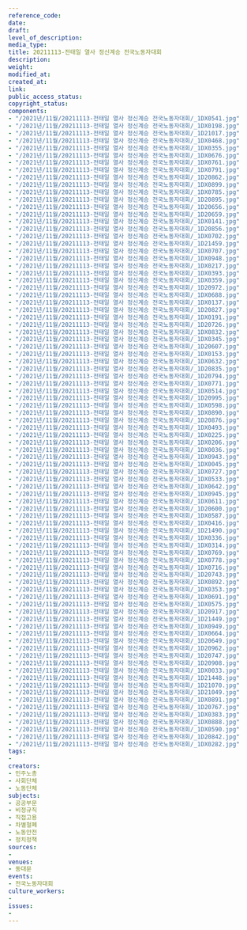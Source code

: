 ```yaml
---
reference_code: 
date: 
draft: 
level_of_description: 
media_type: 
title: 20211113-전태일 열사 정신계승 전국노동자대회
description: 
weight: 
modified_at: 
created_at: 
link: 
public_access_status: 
copyright_status: 
components:
- "/2021년/11월/20211113-전태일 열사 정신계승 전국노동자대회/_1DX0541.jpg"
- "/2021년/11월/20211113-전태일 열사 정신계승 전국노동자대회/_1DX0198.jpg"
- "/2021년/11월/20211113-전태일 열사 정신계승 전국노동자대회/_1D21017.jpg"
- "/2021년/11월/20211113-전태일 열사 정신계승 전국노동자대회/_1DX0468.jpg"
- "/2021년/11월/20211113-전태일 열사 정신계승 전국노동자대회/_1DX0355.jpg"
- "/2021년/11월/20211113-전태일 열사 정신계승 전국노동자대회/_1DX0676.jpg"
- "/2021년/11월/20211113-전태일 열사 정신계승 전국노동자대회/_1DX0761.jpg"
- "/2021년/11월/20211113-전태일 열사 정신계승 전국노동자대회/_1DX0791.jpg"
- "/2021년/11월/20211113-전태일 열사 정신계승 전국노동자대회/_1D20862.jpg"
- "/2021년/11월/20211113-전태일 열사 정신계승 전국노동자대회/_1DX0899.jpg"
- "/2021년/11월/20211113-전태일 열사 정신계승 전국노동자대회/_1DX0785.jpg"
- "/2021년/11월/20211113-전태일 열사 정신계승 전국노동자대회/_1D20895.jpg"
- "/2021년/11월/20211113-전태일 열사 정신계승 전국노동자대회/_1D20656.jpg"
- "/2021년/11월/20211113-전태일 열사 정신계승 전국노동자대회/_1D20659.jpg"
- "/2021년/11월/20211113-전태일 열사 정신계승 전국노동자대회/_1DX0141.jpg"
- "/2021년/11월/20211113-전태일 열사 정신계승 전국노동자대회/_1D20856.jpg"
- "/2021년/11월/20211113-전태일 열사 정신계승 전국노동자대회/_1DX0702.jpg"
- "/2021년/11월/20211113-전태일 열사 정신계승 전국노동자대회/_1D21459.jpg"
- "/2021년/11월/20211113-전태일 열사 정신계승 전국노동자대회/_1DX0707.jpg"
- "/2021년/11월/20211113-전태일 열사 정신계승 전국노동자대회/_1DX0948.jpg"
- "/2021년/11월/20211113-전태일 열사 정신계승 전국노동자대회/_1DX0217.jpg"
- "/2021년/11월/20211113-전태일 열사 정신계승 전국노동자대회/_1DX0393.jpg"
- "/2021년/11월/20211113-전태일 열사 정신계승 전국노동자대회/_1DX0359.jpg"
- "/2021년/11월/20211113-전태일 열사 정신계승 전국노동자대회/_1D20972.jpg"
- "/2021년/11월/20211113-전태일 열사 정신계승 전국노동자대회/_1DX0688.jpg"
- "/2021년/11월/20211113-전태일 열사 정신계승 전국노동자대회/_1DX0137.jpg"
- "/2021년/11월/20211113-전태일 열사 정신계승 전국노동자대회/_1D20827.jpg"
- "/2021년/11월/20211113-전태일 열사 정신계승 전국노동자대회/_1DX0191.jpg"
- "/2021년/11월/20211113-전태일 열사 정신계승 전국노동자대회/_1D20726.jpg"
- "/2021년/11월/20211113-전태일 열사 정신계승 전국노동자대회/_1DX0832.jpg"
- "/2021년/11월/20211113-전태일 열사 정신계승 전국노동자대회/_1DX0345.jpg"
- "/2021년/11월/20211113-전태일 열사 정신계승 전국노동자대회/_1D20607.jpg"
- "/2021년/11월/20211113-전태일 열사 정신계승 전국노동자대회/_1DX0153.jpg"
- "/2021년/11월/20211113-전태일 열사 정신계승 전국노동자대회/_1DX0632.jpg"
- "/2021년/11월/20211113-전태일 열사 정신계승 전국노동자대회/_1D20835.jpg"
- "/2021년/11월/20211113-전태일 열사 정신계승 전국노동자대회/_1D20794.jpg"
- "/2021년/11월/20211113-전태일 열사 정신계승 전국노동자대회/_1DX0771.jpg"
- "/2021년/11월/20211113-전태일 열사 정신계승 전국노동자대회/_1DX0514.jpg"
- "/2021년/11월/20211113-전태일 열사 정신계승 전국노동자대회/_1D20995.jpg"
- "/2021년/11월/20211113-전태일 열사 정신계승 전국노동자대회/_1DX0598.jpg"
- "/2021년/11월/20211113-전태일 열사 정신계승 전국노동자대회/_1DX0890.jpg"
- "/2021년/11월/20211113-전태일 열사 정신계승 전국노동자대회/_1D20876.jpg"
- "/2021년/11월/20211113-전태일 열사 정신계승 전국노동자대회/_1DX0493.jpg"
- "/2021년/11월/20211113-전태일 열사 정신계승 전국노동자대회/_1DX0225.jpg"
- "/2021년/11월/20211113-전태일 열사 정신계승 전국노동자대회/_1DX0206.jpg"
- "/2021년/11월/20211113-전태일 열사 정신계승 전국노동자대회/_1DX0036.jpg"
- "/2021년/11월/20211113-전태일 열사 정신계승 전국노동자대회/_1DX0943.jpg"
- "/2021년/11월/20211113-전태일 열사 정신계승 전국노동자대회/_1DX0045.jpg"
- "/2021년/11월/20211113-전태일 열사 정신계승 전국노동자대회/_1DX0727.jpg"
- "/2021년/11월/20211113-전태일 열사 정신계승 전국노동자대회/_1DX0533.jpg"
- "/2021년/11월/20211113-전태일 열사 정신계승 전국노동자대회/_1DX0642.jpg"
- "/2021년/11월/20211113-전태일 열사 정신계승 전국노동자대회/_1DX0945.jpg"
- "/2021년/11월/20211113-전태일 열사 정신계승 전국노동자대회/_1DX0611.jpg"
- "/2021년/11월/20211113-전태일 열사 정신계승 전국노동자대회/_1D20600.jpg"
- "/2021년/11월/20211113-전태일 열사 정신계승 전국노동자대회/_1DX0587.jpg"
- "/2021년/11월/20211113-전태일 열사 정신계승 전국노동자대회/_1DX0416.jpg"
- "/2021년/11월/20211113-전태일 열사 정신계승 전국노동자대회/_1D21490.jpg"
- "/2021년/11월/20211113-전태일 열사 정신계승 전국노동자대회/_1DX0336.jpg"
- "/2021년/11월/20211113-전태일 열사 정신계승 전국노동자대회/_1DX0314.jpg"
- "/2021년/11월/20211113-전태일 열사 정신계승 전국노동자대회/_1DX0769.jpg"
- "/2021년/11월/20211113-전태일 열사 정신계승 전국노동자대회/_1DX0778.jpg"
- "/2021년/11월/20211113-전태일 열사 정신계승 전국노동자대회/_1DX0716.jpg"
- "/2021년/11월/20211113-전태일 열사 정신계승 전국노동자대회/_1D20743.jpg"
- "/2021년/11월/20211113-전태일 열사 정신계승 전국노동자대회/_1DX0892.jpg"
- "/2021년/11월/20211113-전태일 열사 정신계승 전국노동자대회/_1DX0353.jpg"
- "/2021년/11월/20211113-전태일 열사 정신계승 전국노동자대회/_1DX0691.jpg"
- "/2021년/11월/20211113-전태일 열사 정신계승 전국노동자대회/_1DX0575.jpg"
- "/2021년/11월/20211113-전태일 열사 정신계승 전국노동자대회/_1D20917.jpg"
- "/2021년/11월/20211113-전태일 열사 정신계승 전국노동자대회/_1D21449.jpg"
- "/2021년/11월/20211113-전태일 열사 정신계승 전국노동자대회/_1DX0949.jpg"
- "/2021년/11월/20211113-전태일 열사 정신계승 전국노동자대회/_1DX0664.jpg"
- "/2021년/11월/20211113-전태일 열사 정신계승 전국노동자대회/_1D20649.jpg"
- "/2021년/11월/20211113-전태일 열사 정신계승 전국노동자대회/_1D20962.jpg"
- "/2021년/11월/20211113-전태일 열사 정신계승 전국노동자대회/_1D20747.jpg"
- "/2021년/11월/20211113-전태일 열사 정신계승 전국노동자대회/_1D20908.jpg"
- "/2021년/11월/20211113-전태일 열사 정신계승 전국노동자대회/_1DX0033.jpg"
- "/2021년/11월/20211113-전태일 열사 정신계승 전국노동자대회/_1D21448.jpg"
- "/2021년/11월/20211113-전태일 열사 정신계승 전국노동자대회/_1D21070.jpg"
- "/2021년/11월/20211113-전태일 열사 정신계승 전국노동자대회/_1D21049.jpg"
- "/2021년/11월/20211113-전태일 열사 정신계승 전국노동자대회/_1DX0891.jpg"
- "/2021년/11월/20211113-전태일 열사 정신계승 전국노동자대회/_1D20767.jpg"
- "/2021년/11월/20211113-전태일 열사 정신계승 전국노동자대회/_1DX0383.jpg"
- "/2021년/11월/20211113-전태일 열사 정신계승 전국노동자대회/_1DX0888.jpg"
- "/2021년/11월/20211113-전태일 열사 정신계승 전국노동자대회/_1DX0590.jpg"
- "/2021년/11월/20211113-전태일 열사 정신계승 전국노동자대회/_1D20842.jpg"
- "/2021년/11월/20211113-전태일 열사 정신계승 전국노동자대회/_1DX0282.jpg"
tags:
- 
creators:
- 민주노총
- 사회단체
- 노동단체
subjects:
- 공공부문
- 비정규직
- 직접고용
- 차별철폐
- 노동안전
- 정치정책
sources:
- 
venues:
- 동대문
events:
- 전국노동자대회
culture_workers:
- 
issues:
- 
---
```

